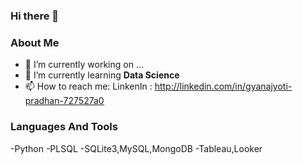 ### Hi there 👋


### About Me
- 🔭 I’m currently working on ...
- 🌱 I’m currently learning **Data Science**
- 📫 How to reach me: LinkenIn : http://linkedin.com/in/gyanajyoti-pradhan-727527a0

### Languages And Tools
-Python
-PLSQL
-SQLite3,MySQL,MongoDB
-Tableau,Looker
